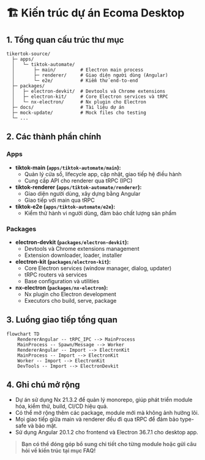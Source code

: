 # 🏗️ Kiến trúc dự án Ecoma Desktop

## 1. Tổng quan cấu trúc thư mục

```
tikertok-source/
  ├─ apps/
  │   └─ tiktok-automate/
  │       ├─ main/         # Electron main process
  │       ├─ renderer/     # Giao diện người dùng (Angular)
  │       └─ e2e/          # Kiểm thử end-to-end
  ├─ packages/
  │   ├─ electron-devkit/  # Devtools và Chrome extensions
  │   ├─ electron-kit/     # Core Electron services và tRPC
  │   └─ nx-electron/      # Nx plugin cho Electron
  ├─ docs/                 # Tài liệu dự án
  ├─ mock-update/          # Mock files cho testing
  └─ ...
```

## 2. Các thành phần chính

### Apps
- **tiktok-main (`apps/tiktok-automate/main`):**
  - Quản lý cửa sổ, lifecycle app, cập nhật, giao tiếp hệ điều hành
  - Cung cấp API cho renderer qua tRPC (IPC)
- **tiktok-renderer (`apps/tiktok-automate/renderer`):**
  - Giao diện người dùng, xây dựng bằng Angular
  - Giao tiếp với main qua tRPC
- **tiktok-e2e (`apps/tiktok-automate/e2e`):**
  - Kiểm thử hành vi người dùng, đảm bảo chất lượng sản phẩm

### Packages
- **electron-devkit (`packages/electron-devkit`):**
  - Devtools và Chrome extensions management
  - Extension downloader, loader, installer
- **electron-kit (`packages/electron-kit`):**
  - Core Electron services (window manager, dialog, updater)
  - tRPC routers và services
  - Base configuration và utilities
- **nx-electron (`packages/nx-electron`):**
  - Nx plugin cho Electron development
  - Executors cho build, serve, package

## 3. Luồng giao tiếp tổng quan

```mermaid
flowchart TD
    RendererAngular -- tRPC_IPC --> MainProcess
    MainProcess -- Spawn/Message --> Worker
    RendererAngular -- Import --> ElectronKit
    MainProcess -- Import --> ElectronKit
    Worker -- Import --> ElectronKit
    DevTools -- Import --> ElectronDevkit
```

## 4. Ghi chú mở rộng
- Dự án sử dụng Nx 21.3.2 để quản lý monorepo, giúp phát triển module hóa, kiểm thử, build, CI/CD hiệu quả.
- Có thể mở rộng thêm các package, module mới mà không ảnh hưởng lõi.
- Mọi giao tiếp giữa main và renderer đều đi qua tRPC để đảm bảo type-safe và bảo mật.
- Sử dụng Angular 20.1.2 cho frontend và Electron 36.7.1 cho desktop app.

> **Bạn có thể đóng góp bổ sung chi tiết cho từng module hoặc gửi câu hỏi về kiến trúc tại mục FAQ!** 
